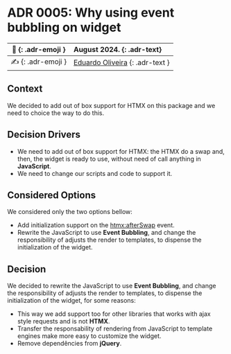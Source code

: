 # ADR 0005: Why using event bubbling on widget

| :date: {: .adr-emoji }         | August 2024. {: .adr-text}                                      |
| :----------------------------: | :-------------------------------------------------------------- |
| :writing_hand: {: .adr-emoji } | [Eduardo Oliveira](https://github.com/EduardoJM) {: .adr-text } |

## Context

We decided to add out of box support for HTMX on this package and we need to choice the way to do this.

## Decision Drivers

- We need to add out of box support for HTMX: the HTMX do a swap and, then, the widget is ready to use, without need of call anything in **JavaScript**.
- We need to change our scripts and code to support it.

## Considered Options

We considered only the two options bellow:

- Add initialization support on the [htmx:afterSwap](https://v1.htmx.org/events/#htmx:afterSwap) event.
- Rewrite the JavaScript to use **Event Bubbling**, and change the responsibility of adjusts the render to templates, to dispense the initialization of the widget.

## Decision

We decided to rewrite the JavaScript to use **Event Bubbling**, and change the responsibility of adjusts the render to templates, to dispense the initialization of the widget, for some reasons:

- This way we add support too for other libraries that works with ajax style requests and is not **HTMX**.
- Transfer the responsability of rendering from JavaScript to template engines make more easy to customize the widget.
- Remove dependêncies from **jQuery**.
